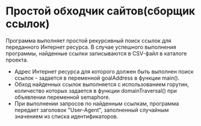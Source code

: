 # Простой обходчик сайтов(сборщик ссылок)
Программа выполняет простой рекурсивный поиск ссылок для переданного Интернет ресурса. В случае успешного выполнения программы, найденные ссылки записываются в CSV-файл в каталоге проекта.  

* Адрес Интернет ресурса для которого должен быть выполнен поиск ссылок - задается в переменной goalAddress в функции main().
* Обход найденных ссылок выполняется с использованием горутин, количество которых задается в функции domainTraversal() при объявлении переменной semaphore.
* При выполнении запросов по найденным ссылкам, программа передает заголовок "User-Agent", заполненный случайным значением из списка идентификаторов.